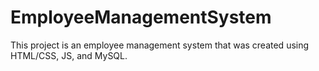 # EmployeeManagementSystem
This project is an employee management system that was created using HTML/CSS, JS, and MySQL. 
